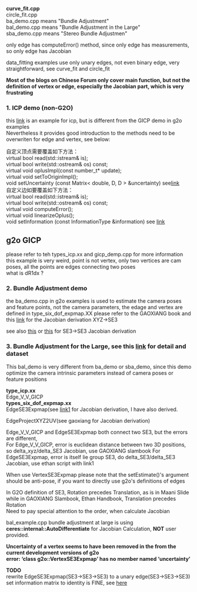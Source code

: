 **curve_fit.cpp**  
circle_fit.cpp  
ba_demo.cpp means "Bundle Adjustment"  
bal_demo.cpp means "Bundle Adjustment in the Large"  
sba_demo.cpp means "Stereo Bundle Adjustmen"  

only edge has computeError() method, since only edge has measurements, so only edge has Jacobian

data_fitting examples use only unary edges, not even binary edge, very straightforward, see curve_fit and circle_fit  

**Most of the blogs on Chinese Forum only cover main function, but not the definition of vertex or edge, especially the Jacobian part, which is very frustrating**

###  1. ICP demo (non-G2O)
this [link](https://blog.csdn.net/qq_37394634/article/details/104430716?ops_request_misc=&request_id=&biz_id=102&utm_term=linearizeOplus()&utm_medium=distribute.pc_search_result.none-task-blog-2~all~sobaiduweb~default-1-104430716) is an example for icp, but is different from the GICP demo in g2o examples  
Nevertheless it provides good introduction to the methods need to be overwriten for edge and vertex, see below:  

自定义顶点需要覆盖如下方法：  
virtual bool read(std::istream& is);  
virtual bool write(std::ostream& os) const;  
virtual void oplusImpl(const number_t* update);  
virtual void setToOriginImpl();  
void 	setUncertainty (const Matrix< double, D, D > &uncertainty) see[link](http://docs.ros.org/fuerte/api/re_vision/html/classg2o_1_1BaseVertex.html)  
自定义边如要覆盖如下方法：  
virtual bool read(std::istream& is);  
virtual bool write(std::ostream& os) const;  
virtual void computeError();  
virtual void linearizeOplus();  
void 	setInformation (const InformationType &information) see [link](http://docs.ros.org/fuerte/api/re_vision/html/classg2o_1_1BaseEdge.html)  
## g2o GICP
please refer to teh types_icp.xx and gicp_demp.cpp for more information  
this example is very weird, point is not vertex, only two vertices are cam poses, all the points are edges connecting two poses  
what is dR1dx ?

### 2. Bundle Adjustment demo
the ba_demo.cpp in g2o examples is used to estimate the camera poses and feature points, not the camera parameters, the edage and vertex are defined in type_six_dof_expmap.XX please refer to the GAOXIANG book and this [link](https://blog.csdn.net/qq_25458977/article/details/100170663) for the Jacobian derivation XYZ->SE3

see also [this](https://blog.csdn.net/heyijia0327/article/details/51773578) or [this](https://blog.csdn.net/a356337092/article/details/83549298) for SE3->SE3 Jacobian derivation


### 3. Bundle Adjustment for the Large, see this [link](http://grail.cs.washington.edu/projects/bal/) for detail and dataset
This bal_demo is very different from ba_demo or sba_demo, since this demo optimize the camera intrinsic parameters instead of camera poses or feature positions


**type_icp.xx**   
Edge_V_V_GICP  
**types_six_dof_expmap.xx**    
EdgeSE3Expmap(see [link1](https://blog.csdn.net/heyijia0327/article/details/51773578) for Jacobian derivation, I have also derived.

EdgeProjectXYZ2UV(see gaoxiang for Jacobian derivation)  

Edge_V_V_GICP and EdgeSE3Expmap both connect two SE3, but the errors are different,  
For Edge_V_V_GICP, error is euclidean distance between two 3D positions, so delta_xyz/delta_SE3 Jacobian, use GAOXIANG slambook
For EdgeSE3Expmap, error is itself lie group SE3, do delta_SE3/delta_SE3 Jacobian, use ethan script with link1  

When use VertexSE3Expmap please note that the setEstimate()'s argument should be anti-pose, if you want to directly use g2o's definitions of edges  

In G2O definition of SE3, Rotation precedes Translation, as is in Maani Slide 
while in GAOXIANG Slambook, Ethan Handbook, Translation precedes Rotation  
Need to pay special attention to the order, when calculate Jacobian  

bal_example.cpp bundle adjustment at large is using **ceres::internal::AutoDifferentiate** for Jacobian Calculation, **NOT** user provided.  

**Uncertainty of a vertex seems to have been removed in the from the current development versions of g2o**  
**error: ‘class g2o::VertexSE3Expmap’ has no member named ‘uncertainty’**


**TODO**  
rewrite EdgeSE3Expmap(SE3->SE3->SE3) to a unary edge(SE3->SE3->SE3)   
set information matrix to identity is FINE, see [here](https://github.com/RainerKuemmerle/g2o/issues/325)  
